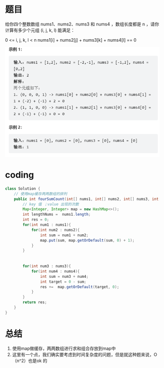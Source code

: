# 题目

给你四个整数数组 nums1、nums2、nums3 和 nums4 ，数组长度都是 n ，请你计算有多少个元组 (i, j, k, l) 能满足：

0 <= i, j, k, l < n
nums1[i] + nums2[j] + nums3[k] + nums4[l] == 0

![](../img/2023-01-20-12-01-25.png)
# coding

```java
class Solution {
    // 使用map缓存两两数组的排列
    public int fourSumCount(int[] nums1, int[] nums2, int[] nums3, int[] nums4) {
        // key 值 ；value 出现的次数
        Map<Integer, Integer> map = new HashMap<>();
        int lengthNums =  nums1.length;
        int res = 0;
        for(int num1 : nums1){
            for(int num2 : nums2){
                int sum = num1 + num2;
                map.put(sum, map.getOrDefault(sum, 0) + 1);
            }
        }


        for(int num3 : nums3){
            for(int num4 : nums4){
                int sum = num3 + num4;
                int target = 0 - sum;
                res +=  map.getOrDefault(target, 0);
            }
        }
        return res;
    }
}

```

# 总结
1. 使用map做缓存，两两数组进行求和组合存放到map中
2. 这里有一个点，我们确实要考虑到时间复杂度的问题，但是就这种题来说，O（n^2）也是ok 的


